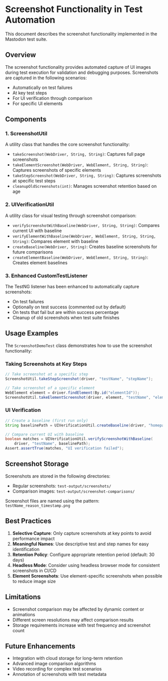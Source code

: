 # Screenshot Functionality in Test Automation

This document describes the screenshot functionality implemented in the Mastodon test suite.

## Overview

The screenshot functionality provides automated capture of UI images during test execution for validation and debugging purposes. Screenshots are captured in the following scenarios:

- Automatically on test failures
- At key test steps
- For UI verification through comparison
- For specific UI elements

## Components

### 1. ScreenshotUtil

A utility class that handles the core screenshot functionality:

- `takeScreenshot(WebDriver, String, String)`: Captures full page screenshots
- `takeElementScreenshot(WebDriver, WebElement, String, String)`: Captures screenshots of specific elements
- `takeStepScreenshot(WebDriver, String, String)`: Captures screenshots at specific test steps
- `cleanupOldScreenshots(int)`: Manages screenshot retention based on age

### 2. UIVerificationUtil

A utility class for visual testing through screenshot comparison:

- `verifyScreenshotWithBaseline(WebDriver, String, String)`: Compares current UI with baseline
- `verifyElementWithBaseline(WebDriver, WebElement, String, String, String)`: Compares element with baseline
- `createBaseline(WebDriver, String)`: Creates baseline screenshots for future comparisons
- `createElementBaseline(WebDriver, WebElement, String, String)`: Creates element baselines

### 3. Enhanced CustomTestListener

The TestNG listener has been enhanced to automatically capture screenshots:

- On test failures
- Optionally on test success (commented out by default)
- On tests that fail but are within success percentage
- Cleanup of old screenshots when test suite finishes

## Usage Examples

The `ScreenshotDemoTest` class demonstrates how to use the screenshot functionality:

### Taking Screenshots at Key Steps

```java
// Take screenshot at a specific step
ScreenshotUtil.takeStepScreenshot(driver, "testName", "stepName");

// Take screenshot of a specific element
WebElement element = driver.findElement(By.id("elementId"));
ScreenshotUtil.takeElementScreenshot(driver, element, "testName", "elementName");
```

### UI Verification

```java
// Create a baseline (first run only)
String baselinePath = UIVerificationUtil.createBaseline(driver, "homepageBaseline");

// Compare current UI with baseline
boolean matches = UIVerificationUtil.verifyScreenshotWithBaseline(
    driver, "testName", baselinePath);
Assert.assertTrue(matches, "UI verification failed");
```

## Screenshot Storage

Screenshots are stored in the following directories:

- Regular screenshots: `test-output/screenshots/`
- Comparison images: `test-output/screenshot-comparisons/`

Screenshot files are named using the pattern: `testName_reason_timestamp.png`

## Best Practices

1. **Selective Capture**: Only capture screenshots at key points to avoid performance impact
2. **Meaningful Names**: Use descriptive test and step names for easy identification
3. **Retention Policy**: Configure appropriate retention period (default: 30 days)
4. **Headless Mode**: Consider using headless browser mode for consistent screenshots in CI/CD
5. **Element Screenshots**: Use element-specific screenshots when possible to reduce image size

## Limitations

- Screenshot comparison may be affected by dynamic content or animations
- Different screen resolutions may affect comparison results
- Storage requirements increase with test frequency and screenshot count

## Future Enhancements

- Integration with cloud storage for long-term retention
- Advanced image comparison algorithms
- Video recording for complex test scenarios
- Annotation of screenshots with test metadata
